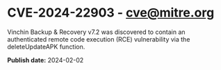 # CVE-2024-22903 - cve@mitre.org

Vinchin Backup & Recovery v7.2 was discovered to contain an authenticated remote code execution (RCE) vulnerability via the deleteUpdateAPK function.

**Publish date:** 2024-02-02
